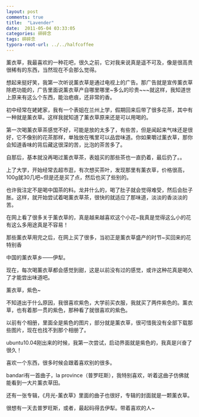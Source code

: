 ```yaml
---
layout: post
comments: true
title:  "Lavender"
date:  2011-05-04 03:33:05
categories: 碎碎念
tags: 碎碎念
typora-root-url: ../../halfcoffee
---
```




薰衣草，我最喜欢的一种花吧，很久之前，它对我来说真是遥不可及，像是很高贵很稀有的东西，当然现在不会那么觉得。

 想起来挺好笑，我第一次听说薰衣草是通过电视上的广告。那广告就是宣传薰衣草除疤功能的，广告里面说薰衣草产自哪里哪里~多么的珍贵~~~就这样，我知道世上原来有这么个东西，能治疤痕，还非常的香。

 初中经常在姥姥家，我有一个表姐在兰州上学，假期回来后带了很多花茶，其中有一种就是薰衣草。这样我就知道了薰衣草原来还是可以用喝的。

 第一次喝薰衣草茶感觉不好，可能是放的太多了，有些苦，但是闻起来气味还是很好，它不像别的花茶那样，单独放在嘴里可以品尝味道。你如果嚼过薰衣草，那你会知道香味的背后藏这很深的苦，比泡的茶苦多了。

 自那后，基本就没再喝过薰衣草茶，表姐买的那些茶也一直扔着，最后扔了。。

 上了大学，开始经常去超市逛，有次想买茶叶，发现那里有薰衣草，价格很高，100g就30几吧~但是还是买了点，然后也买了些别的。

 也许我注定不是喝中国茶的料。龙井什么的，喝了肚子就会觉得难受，然后会肚子胀。这样，就开始尝试着喝薰衣草茶，很快的就适应了那味道，淡淡的香淡淡的苦。

 在网上看了很多关于薰衣草的，真是越来越喜欢这个小花~我真是觉得这么小的花有这么多用途真是不容易！

 那些薰衣草用完之后，在网上买了很多，当初正是薰衣草盛产的时节~买回来的花特别香

 中国的薰衣草乡——伊犁。

 现在，每次喝薰衣草都会感觉到甜，这是以前没有过的感觉，或许这种花真是喝久了才能尝出味道吧。

 薰衣草，紫色~

 不知道出于什么原因，我很喜欢紫色，大学前买衣服，我就买了两件紫色的。薰衣草，也有着那一贯的紫色，那种看了就很喜欢的紫色。

 以前有个相册，里面全是紫色的图片，部分就是薰衣草，很可惜我没有全部下载那些图片，现在也找不到那个相册了。

 ubuntu10.04刚出来的时候，我第一次尝试，启动界面就是紫色的，我真是兴奋了很久！

 喜欢一个东西，很多时候会跟着喜欢别的很多。

 bandari有一首曲子，la province（普罗旺斯），我特别喜欢，听着这曲子仿佛就能看到一大片薰衣草田。

 还有一张专辑，《月光-薰衣草》里面的曲子也很好，专辑的封面就是一颗薰衣草。

 很想有一天去普罗旺斯，或者，最起码得去伊犁。带着喜欢的人~ 
